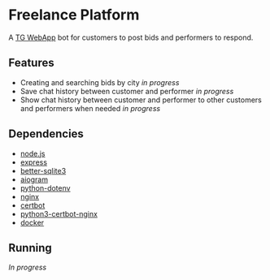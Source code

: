 # Freelance Platform

A [TG WebApp](https://t.me/servis_plus_webapp_bot) bot for customers to post bids and performers to respond.

## Features

* Creating and searching bids by city *in progress*
* Save chat history between customer and performer *in progress*
* Show chat history between customer and performer to other customers and performers when needed *in progress*

## Dependencies

* [node.js](https://nodejs.org/en/)
* [express](https://expressjs.com/)
* [better-sqlite3](https://github.com/JoshuaWise/better-sqlite3)
* [aiogram](https://github.com/aiogram/aiogram)
* [python-dotenv](https://github.com/theskumar/python-dotenv)
* [nginx](https://nginx.org/en/)
* [certbot](https://certbot.eff.org/)
* [python3-certbot-nginx](https://github.com/certbot/certbot/tree/main/certbot-nginx)
* [docker](https://www.docker.com/)

## Running

*In progress*
